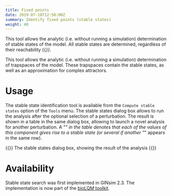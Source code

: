 ```yaml
---
title: Fixed points
date: 2019-07-18T12:58:00Z
summary: Identify fixed points (stable states)
weight: 40
---
```



This tool allows the analytic (i.e. without running a simulation) determination
of stable states of the model. All stable states are determined, regardless of
their reachability {{<cite Naldi2007 />}}.

This tool allows the analytic (i.e. without running a simulation) determination of
trapspaces of the model. These trapspaces contain the stable states, as well as an
approximation for complex attractors.

Usage
=====

The stable state identification tool is available from the ``Compute stable states``
option of the ``Tools`` menu.
The stable states dialog box allows to run the analysis after the optional
selection of a perturbation. The result is shown in a table in the same dialog box, allowing
to launch a novel analysis for another perturbation. A "*" in the table denotes that
each of the values of this component gives rise to a stable state (or several if another
"*" appears in the same row).

{{<fig src="fixedpoints.png">}}
The stable states dialog box, showing the result of the analysis
{{</fig>}}


Availability
============

Stable state search was first implemented in GINsim 2.3.
The implementation is now part of the 
[bioLQM toolkit](https://colomoto.org/biolqm).


